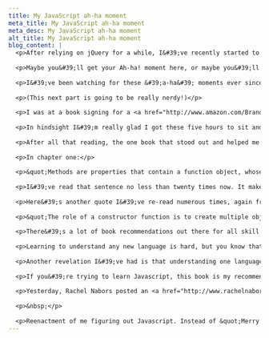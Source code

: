 ```yaml
---
title: My JavaScript ah-ha moment
meta_title: My JavaScript ah-ha moment
meta_desc: My JavaScript ah-ha moment
alt_title: My JavaScript ah-ha moment
blog_content: |
  <p>After relying on jQuery for a while, I&#39;ve recently started to dive into pure JavaScript. It&#39;s been a HUGE turn for me. I&#39;ve always wanted to understand Javascript; not jQuery, but <em>Javascript</em>.</p>
  
  <p>Maybe you&#39;ll get your Ah-ha! moment here, or maybe you&#39;ll get it somewhere else, but learning to write code is full of these moments, and once you get your first few, they start coming like an avalanche.</p>
  
  <p>I&#39;ve been watching for these &#39;a-ha&#39; moments ever since I read <a href="http://css-tricks.com/the-javascript-ah-ha-moment/">Chris Coyier&#39;s article</a>&nbsp;way back in March of 2012.</p>
  
  <p>(This next part is going to be really nerdy!)</p>
  
  <p>I was at a book signing for a <a href="http://www.amazon.com/Brandon-Sanderson/e/B001IGFHW6">fantasy author</a>&nbsp;the other night (see) and he was signing books in an order based on a number you were given when you bought the book. I was number 438 out of 480, which meant I had about 5 hours to kill before I was going to get my book signed. What to do for five hours in a book store on a weeknight? I went to the computer section and started reading each of the Javascript books on the shelves.</p>
  
  <p>In hindsight I&#39;m really glad I got these five hours to sit and do nothing but sample books. It was an opportunity to give them a thorough read through. Not just flipping through the pages and putting them back on the shelf, but really reading each one of them. I learned a lot about how I learn, and what my level is.</p>
  
  <p>After all that reading, the one book that stood out and helped me to finally understand Javascript and give me so many a-ha! moments is <a href="http://shop.oreilly.com/product/0636920027713.do">Javascript Enlightenment</a> by Cody Lindley. This book has been a revelation, and is <a href="http://www.javascriptenlightenment.com/">completely free</a>&nbsp;in PDF if you prefer to read that way.</p>
  
  <p>In chapter one:</p>
  
  <p>&quot;Methods are properties that contain a function object, whose intent is to operate on the object the function that is contained within.&quot;</p>
  
  <p>I&#39;ve read that sentence no less than twenty times now. It makes sense! How come no one explained it to me that way before? The truth is, that of course I&#39;ve read this idea before, just in different ways by other authors. For some reason though, this description made it click for me.</p>
  
  <p>Here&#39;s another quote I&#39;ve re-read numerous times, again from chapter one. This makes constructor functions easy to understand:</p>
  
  <p>&quot;The role of a constructor function is to create multiple objects that share certain qualities and behaviors. Basically a constructor function is a cookie cutter for producing objects that have default properties and property methods.&quot;</p>
  
  <p>There&#39;s a lot of book recommendations out there for all skill levels, but I think this book is perfect for the person who has CSS, HTML and jQuery down, but just needs that little extra explanation to start &#39;getting&#39; Javascript, at least it has been for me.</p>
  
  <p>Learning to understand any new language is hard, but you know that, of course. It&#39;s hard for me too, but the path is getting easier to navigate everyday.</p>
  
  <p>Another revelation I&#39;ve had is that understanding one language makes the others not seem so foreign anymore. Because I&#39;m now understanding Javascript, I&#39;m also understanding Ruby and really starting to appreciate how pretty it is.</p>
  
  <p>If you&#39;re trying to learn Javascript, this book is my recommendation to start with. Maybe you won&#39;t get it here. That&#39;s ok though, keep trying other books, I certainly did. Once you find the teacher who&#39;s voice you understand, you&#39;ll start to get it, I promise.</p>
  
  <p>Yesterday, Rachel Nabors posted an <a href="http://www.rachelnabors.com/2013/01/javascript-study-for-designers/">article</a> that I agreed with from top to bottom and sounded a lot like the path I&#39;ve been on. Reading that is what prompted me to write this, so please follow the link and check out her post as well (thank you, Rachel).</p>
  
  <p>&nbsp;</p>
  
  <p>Reenactment of me figuring out Javascript. Instead of &quot;Merry Christmas&quot; though, I was saying &quot;I get Javascript, <a href="http://en.wikipedia.org/wiki/Douglas_Crockford">Mr. Crockford</a>! , I get Javascript, <a href="http://codylindley.com/">Mr. Lindley</a>!&quot;.</p>
---
```





